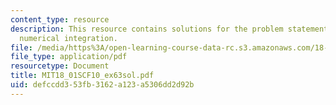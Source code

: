 ```yaml
---
content_type: resource
description: This resource contains solutions for the problem statements related to
  numerical integration.
file: /media/https%3A/open-learning-course-data-rc.s3.amazonaws.com/18-01sc-single-variable-calculus-fall-2010/defccdd353fb3162a123a5306dd2d92b_MIT18_01SCF10_ex63sol.pdf
file_type: application/pdf
resourcetype: Document
title: MIT18_01SCF10_ex63sol.pdf
uid: defccdd3-53fb-3162-a123-a5306dd2d92b
---
```

